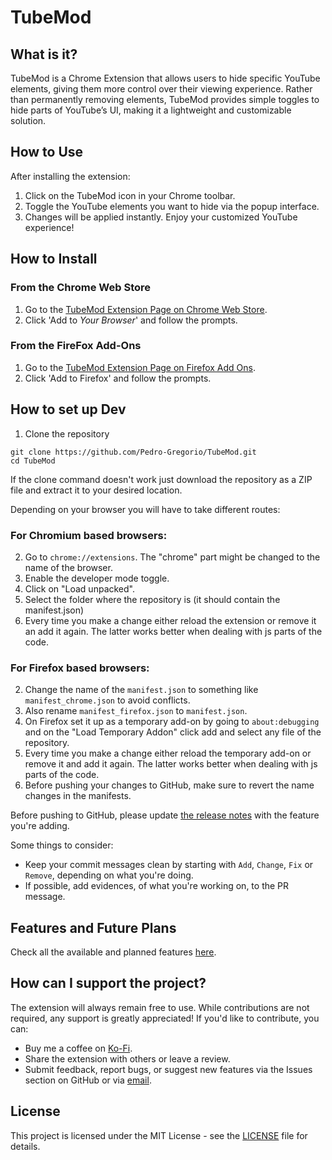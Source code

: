 # TubeMod

## What is it?

TubeMod is a Chrome Extension that allows users to hide specific YouTube elements, giving them more control over their viewing experience. Rather than permanently removing elements, TubeMod provides simple toggles to hide parts of YouTube’s UI, making it a lightweight and customizable solution.

## How to Use

After installing the extension:

1. Click on the TubeMod icon in your Chrome toolbar.
2. Toggle the YouTube elements you want to hide via the popup interface.
3. Changes will be applied instantly. Enjoy your customized YouTube experience!

## How to Install

### From the Chrome Web Store

1. Go to the [TubeMod Extension Page on Chrome Web Store](https://chromewebstore.google.com/detail/tubemod/mhhalndcidpfcemnlidabgieccknndei).
2. Click 'Add to _Your Browser_' and follow the prompts.

### From the FireFox Add-Ons

1. Go to the [TubeMod Extension Page on Firefox Add Ons](https://addons.mozilla.org/en-GB/firefox/addon/tubemod/).
2. Click 'Add to Firefox' and follow the prompts.

## How to set up Dev

1. Clone the repository

```
git clone https://github.com/Pedro-Gregorio/TubeMod.git
cd TubeMod
```

If the clone command doesn't work just download the repository as a ZIP file and extract it to your desired location.

Depending on your browser you will have to take different routes:

### For Chromium based browsers:

2.  Go to `chrome://extensions`. The "chrome" part might be changed to the name of the browser.
3.  Enable the developer mode toggle.
4.  Click on "Load unpacked".
5.  Select the folder where the repository is (it should contain the manifest.json)
6.  Every time you make a change either reload the extension or remove it an add it again. The latter works better when dealing with js parts of the code.

### For Firefox based browsers:

2.  Change the name of the `manifest.json` to something like `manifest_chrome.json` to avoid conflicts.
3.  Also rename `manifest_firefox.json` to `manifest.json`.
4.  On Firefox set it up as a temporary add-on by going to `about:debugging` and on the "Load Temporary Addon" click add and select any file of the repository.
5.  Every time you make a change either reload the temporary add-on or remove it and add it again. The latter works better when dealing with js parts of the code.
6.  Before pushing your changes to GitHub, make sure to revert the name changes in the manifests.

Before pushing to GitHub, please update [the release notes](./documentation/ReleaseNotes.md) with the feature you're adding.

Some things to consider:

- Keep your commit messages clean by starting with `Add`, `Change`, `Fix` or `Remove`, depending on what you're doing.
- If possible, add evidences, of what you're working on, to the PR message.

## Features and Future Plans

Check all the available and planned features [here](./documentation/Features.md).

## How can I support the project?

The extension will always remain free to use. While contributions are not required, any support is greatly appreciated! If you'd like to contribute, you can:

- Buy me a coffee on [Ko-Fi](https://ko-fi.com/pedrogregorio).
- Share the extension with others or leave a review.
- Submit feedback, report bugs, or suggest new features via the Issues section on GitHub or via [email](mailto:pedro-gregorio@outlook.pt).

## License

This project is licensed under the MIT License - see the [LICENSE](LICENSE) file for details.
